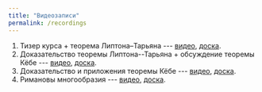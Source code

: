 ```yaml
---
title: "Видеозаписи"
permalink: /recordings
---
```


1. Тизер курса + теорема Липтона–Тарьяна --- [видео](https://drive.google.com/file/d/1RXC171bbQnui_-lpQU6ZCwRgLc0E3Bqb/view?usp=sharing), [доска]({{site.baseurl}}/whiteboard/lec1.pdf).
2. Доказательство теоремы Липтона--Тарьяна + обсуждение теоремы Кёбе --- [видео](https://drive.google.com/file/d/1jJeeImW5AalZdrlOjC12rS5cAM1UrwWk/view?usp=sharing), [доска]({{site.baseurl}}/whiteboard/lec2.pdf).
3. Доказательство и приложения теоремы Кёбе --- [видео](https://drive.google.com/file/d/10rpcVs1yATi4UOo51_uDN6ednXuu8kA-/view?usp=sharing), [доска]({{site.baseurl}}/whiteboard/lec3.pdf).
4. Римановы многообразия --- [видео](https://drive.google.com/file/d/14-M0MjPIZhafeg2Mxr_fHQLFfuNyqjtI/view?usp=sharing), [доска]({{site.baseurl}}/whiteboard/lec4.pdf).
